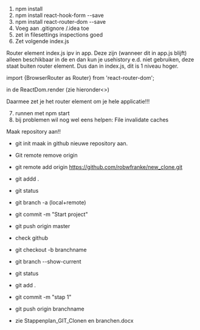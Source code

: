 1.    npm install
2.    npm install react-hook-form --save
3.    npm install react-router-dom --save
4.    Voeg aan .gitignore /.idea toe
5.    zet in filesettings inspections goed
6.    Zet volgende index.js      
     
Router element index.js ipv in app. Deze zijn (wanneer dit in app.js blijft) alleen beschikbaar in de
<Router></Router>
en dan kun je usehistory e.d. niet gebruiken, deze staat buiten router element. Dus dan in index.js,
dit is 1 niveau hoger.

import {BrowserRouter as Router} from 'react-router-dom';

in de ReactDom.render (zie hieronder<>)

<Router>
          <App/>
</Router>

Daarmee zet je het router element om je hele applicatie!!!




7.   runnen met npm start
8.  bij problemen wil nog wel eens helpen: File invalidate caches

Maak repository aan!!

- git init
maak in github nieuwe repository aan.

- Git remote remove origin
- git remote add origin https://github.com/robwfranke/new_clone.git
- git addd .
- git status
- git branch -a (local+remote)
- git commit -m "Start project"
- git push origin master
- check github
- git checkout -b branchname

- git branch --show-current

- git status
- git add .
- git commit -m "stap 1"
- git push origin branchname
- zie Stappenplan_GIT_Clonen en branchen.docx